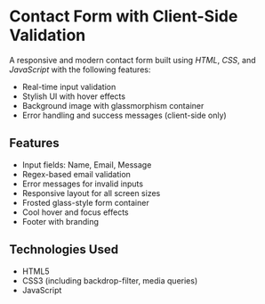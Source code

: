 # Contact Form with Client-Side Validation 

A responsive and modern contact form built using *HTML*, *CSS*, and *JavaScript* with the following features:
- Real-time input validation
- Stylish UI with hover effects
- Background image with glassmorphism container
- Error handling and success messages (client-side only)

##  Features

-  Input fields: Name, Email, Message
-  Regex-based email validation
-  Error messages for invalid inputs
-  Responsive layout for all screen sizes
-  Frosted glass-style form container
-  Cool hover and focus effects
-  Footer with branding

##  Technologies Used

- HTML5
- CSS3 (including backdrop-filter, media queries)
- JavaScript

